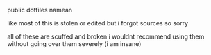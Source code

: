 public dotfiles namean

like most of this is stolen or edited but i forgot sources so sorry 

all of these are scuffed and broken i wouldnt recommend using them without going over them severely (i am insane)
